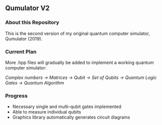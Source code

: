 ## Qumulator V2

### About this Repository
This is the second version of my original quantum computer simulator, Qumulator (2019).

### Current Plan
More .hpp files will gradually be added to implement a working quantum computer simulator:

_Complex numbers -> Matrices -> Qubit -> Set of Qubits -> Quantum Logic Gates -> Quantum Algorithm_

### Progress
* Necessary single and multi-qubit gates implemented
* Able to measure individual qubits
* Graphics library automatically generates circuit diagrams
